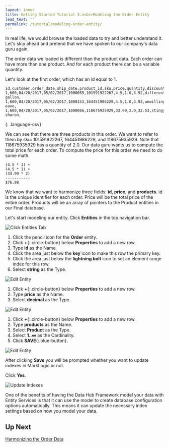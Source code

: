 ```yaml
---
layout: inner
title: Getting Started Tutorial 3.x<br>Modeling the Order Entity
lead_text: ''
permalink: /tutorial/modeling-order-entity/
---
```


In real life, we would browse the loaded data to try and better understand it. Let's skip ahead and pretend that we have spoken to our company's data guru again.

The order data we loaded is different than the product data. Each order can have more than one product. And for each product there can be a variable quantity.

Let's look at the first order, which has an id equal to 1.

~~~
id,customer,order_date,ship_date,product_id,sku,price,quantity,discounted_price,title,description
1,600,04/20/2017,05/02/2017,1000055,101591922267,4.5,1.0,3.92,different gallon,
1,600,04/20/2017,05/02/2017,1000153,164451986229,4.5,1.0,3.92,unwilling eave,
1,600,04/20/2017,05/02/2017,1000066,118675935929,33.99,2.0,32.53,stingy sharon,
~~~
{: .language-csv}

We can see that there are three products in this order. We want to refer to them by sku: 101591922267, 164451986229, and 118675935929. Note that 118675935929 has a quantity of 2.0. Our data guru wants us to compute the total price for each order. To compute the price for this order we need to do some math.

~~~
(4.5 * 1) +
(4.5 * 1) +
(33.99 * 2)
-----------
$76.98
~~~

We know that we want to harmonize three fields: **id**, **price**, and **products**. id is the unique identifier for each order. Price will be the total price of the entire order. Products will be an array of pointers to the Product entities in our Final database.

Let's start modeling our entity. <i class="fa fa-hand-pointer-o"></i> Click **Entities** in the top navigation bar.

![Click Entities Tab]({{site.baseurl}}/images/3x/modeling-order-entity/click-entities-3.png)

1. <i class="fa fa-hand-pointer-o"></i> Click the pencil icon <i class="fa fa-pencil"></i> for the **Order** entity.
1. <i class="fa fa-hand-pointer-o"></i> Click **+**{:.circle-button} below **Properties** to add a new row.
1. Type **id** as the Name.
1. <i class="fa fa-hand-pointer-o"></i> Click the area just below the **key** icon to make this row the primary key.
1. <i class="fa fa-hand-pointer-o"></i> Click the area just below the **lightning bolt** icon to set an element range index for this row.
1. Select **string** as the Type.

![Edit Entity]({{site.baseurl}}/images/3x/modeling-order-entity/edit-order-entity.png)

1. <i class="fa fa-hand-pointer-o"></i> Click **+**{:.circle-button} below **Properties** to add a new row.
1. Type **price** as the Name.
1. Select **decimal** as the Type.

![Edit Entity]({{site.baseurl}}/images/3x/modeling-order-entity/edit-order-entity2.png)

1. <i class="fa fa-hand-pointer-o"></i> Click **+**{:.circle-button} below **Properties** to add a new row.
1. Type **products** as the Name.
1. Select **Product** as the Type.
1. Select **1..∞** as the Cardinality.
1. <i class="fa fa-hand-pointer-o"></i> Click **SAVE**{:.blue-button}.

![Edit Entity]({{site.baseurl}}/images/3x/modeling-order-entity/edit-order-entity3.png)

After clicking **Save** you will be prompted whether you want to update indexes in MarkLogic or not.

<i class="fa fa-hand-pointer-o"></i> Click **Yes**.

![Update Indexes]({{site.baseurl}}/images/3x/modeling-order-entity/update-indexes2.png)

One of the benefits of having the Data Hub Framework model your data with Entity Services is that it can use the model to create database configuration options automatically. This means it can update the necessary index settings based on how you model your data.

## Up Next

[Harmonizing the Order Data](../harmonizing-order-data/)
